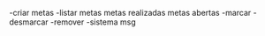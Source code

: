 -criar metas
-listar metas
    metas realizadas
    metas abertas
-marcar
-desmarcar
-remover
-sistema msg
